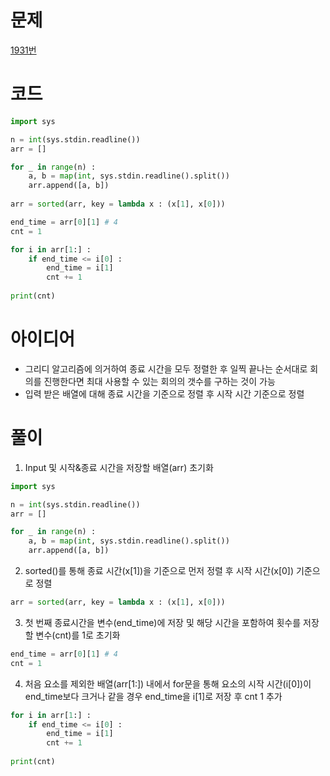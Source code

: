 # 문제
[1931번](https://www.acmicpc.net/problem/1931)

# 코드
```python
import sys

n = int(sys.stdin.readline())
arr = []

for _ in range(n) :
    a, b = map(int, sys.stdin.readline().split())
    arr.append([a, b])
    
arr = sorted(arr, key = lambda x : (x[1], x[0]))

end_time = arr[0][1] # 4
cnt = 1

for i in arr[1:] :
    if end_time <= i[0] :
        end_time = i[1]
        cnt += 1
        
print(cnt)
```

# 아이디어
- 그리디 알고리즘에 의거하여 종료 시간을 모두 정렬한 후 일찍 끝나는 순서대로 회의를 진행한다면 최대 사용할 수 있는 회의의 갯수를 구하는 것이 가능
- 입력 받은 배열에 대해 종료 시간을 기준으로 정렬 후 시작 시간 기준으로 정렬

# 풀이
1. Input 및 시작&종료 시간을 저장할 배열(arr) 초기화  
```python
import sys

n = int(sys.stdin.readline())
arr = []

for _ in range(n) :
    a, b = map(int, sys.stdin.readline().split())
    arr.append([a, b])
```

2. sorted()를 통해 종료 시간(x[1])을 기준으로 먼저 정렬 후 시작 시간(x[0]) 기준으로 정렬
```python
arr = sorted(arr, key = lambda x : (x[1], x[0]))
```

3. 첫 번째 종료시간을 변수(end_time)에 저장 및 해당 시간을 포함하여 횟수를 저장할 변수(cnt)를 1로 초기화 
```python
end_time = arr[0][1] # 4
cnt = 1
```

4. 처음 요소를 제외한 배열(arr[1:]) 내에서 for문을 통해 요소의 시작 시간(i[0])이 end_time보다 크거나 같을 경우 end_time을 i[1]로 저장 후 cnt 1 추가
```python
for i in arr[1:] :
    if end_time <= i[0] :
        end_time = i[1]
        cnt += 1
        
print(cnt)
```

